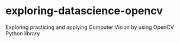 # exploring-datascience-opencv
Exploring practicing and applying Computer Vision by using OpenCV Python library
